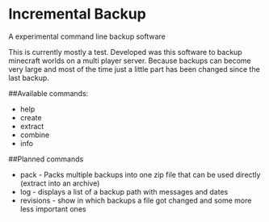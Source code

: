 Incremental Backup
=================

A experimental command line backup software

This is currently mostly a test. Developed was this software to backup minecraft worlds on a multi player server. Because backups can become very large and most of the time just a little part has been changed since the last backup.

##Available commands:

* help
* create
* extract
* combine
* info

##Planned commands

* pack - Packs multiple backups into one zip file that can be used directly (extract into an archive)
* log - displays a list of a backup path with messages and dates
* revisions - show in which backups a file got changed
 and some more less important ones
